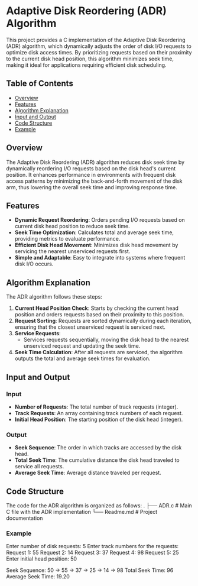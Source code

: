 # Adaptive Disk Reordering (ADR) Algorithm

This project provides a C implementation of the Adaptive Disk Reordering (ADR) algorithm, which dynamically adjusts the order of disk I/O requests to optimize disk access times. By prioritizing requests based on their proximity to the current disk head position, this algorithm minimizes seek time, making it ideal for applications requiring efficient disk scheduling.

## Table of Contents
- [Overview](#overview)
- [Features](#features)
- [Algorithm Explanation](#algorithm-explanation)
- [Input and Output](#input-and-output)
- [Code Structure](#code-structure)
- [Example](#example)

## Overview
The Adaptive Disk Reordering (ADR) algorithm reduces disk seek time by dynamically reordering I/O requests based on the disk head's current position. It enhances performance in environments with frequent disk access patterns by minimizing the back-and-forth movement of the disk arm, thus lowering the overall seek time and improving response time.

## Features
- **Dynamic Request Reordering**: Orders pending I/O requests based on current disk head position to reduce seek time.
- **Seek Time Optimization**: Calculates total and average seek time, providing metrics to evaluate performance.
- **Efficient Disk Head Movement**: Minimizes disk head movement by servicing the nearest unserviced requests first.
- **Simple and Adaptable**: Easy to integrate into systems where frequent disk I/O occurs.

## Algorithm Explanation
The ADR algorithm follows these steps:
1. **Current Head Position Check**: Starts by checking the current head position and orders requests based on their proximity to this position.
2. **Request Sorting**: Requests are sorted dynamically during each iteration, ensuring that the closest unserviced request is serviced next.
3. **Service Requests**:
   - Services requests sequentially, moving the disk head to the nearest unserviced request and updating the seek time.
4. **Seek Time Calculation**: After all requests are serviced, the algorithm outputs the total and average seek times for evaluation.

## Input and Output

### Input
- **Number of Requests**: The total number of track requests (integer).
- **Track Requests**: An array containing track numbers of each request.
- **Initial Head Position**: The starting position of the disk head (integer).

### Output
- **Seek Sequence**: The order in which tracks are accessed by the disk head.
- **Total Seek Time**: The cumulative distance the disk head traveled to service all requests.
- **Average Seek Time**: Average distance traveled per request.

## Code Structure
The code for the ADR algorithm is organized as follows:
.
├── ADR.c      # Main C file with the ADR implementation
└── Readme.md   # Project documentation

### Example

Enter number of disk requests: 5
Enter track numbers for the requests:
Request 1: 55
Request 2: 14
Request 3: 37
Request 4: 98
Request 5: 25
Enter initial head position: 50

Seek Sequence: 50 -> 55 -> 37 -> 25 -> 14 -> 98
Total Seek Time: 96
Average Seek Time: 19.20
